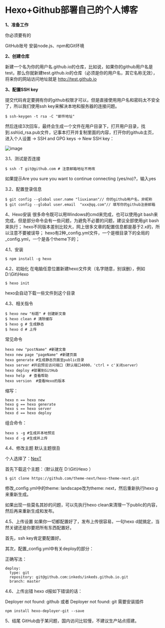 Hexo+Github部署自己的个人博客
===

**1、准备工作**

你必须要有的

GitHub账号
安装node.js、npm和Git环境

**2、创建仓库**

新建一个名为你的用户名.github.io的仓库，比如说，如果你的github用户名是test，那么你就新建test.github.io的仓库（必须是你的用户名，其它名称无效），将来你的网站访问地址就是 http://test.github.io

**3、配置SSH key**

提交代码肯定要拥有你的github权限才可以，但是直接使用用户名和密码太不安全了，所以我们使用ssh key来解决本地和服务器的连接问题。

```
$ ssh-keygen -t rsa -C "邮件地址"
```

然后连续3次回车，最终会生成一个文件在用户目录下，打开用户目录，找到.ssh\id_rsa.pub文件，记事本打开并复制里面的内容，打开你的github主页，进入个人设置 -> SSH and GPG keys -> New SSH key：

  ![image](https://github.comm/inkeds/inkeds.github.io/raw/master/images/222.png)

3.1、测试是否连接

```
$ ssh -T git@github.com # 注意邮箱地址不用改
```

如果提示Are you sure you want to continue connecting (yes/no)?，输入yes

3.2、配置登录信息

```
$ git config --global user.name "liuxianan"// 你的github用户名，非昵称
$ git config --global user.email  "xxx@qq.com"// 填写你的github注册邮箱
```

4、Hexo安装
很多命令既可以用Windows的cmd来完成，也可以使用git bash来完成，但是部分命令会有一些问题，为避免不必要的问题，建议全部使用git bash来执行；
hexo不同版本差别比较大，网上很多文章的配置信息都是基于2.x的，所以注意不要被误导；
hexo有2种_config.yml文件，一个是根目录下的全局的_config.yml，一个是各个theme下的；

4.1、安装

```
$ npm install -g hexo
```

4.2、初始化
在电脑任意位置新建hexo文件夹（名字随意，别误删），例如 D:\Git\Hexo

```
$ hexo init
```

hexo会自动下载一些文件到这个目录

4.3、相关指令

```
$ hexo new "标题" # 创建新文章
$ hexo clean # 清除缓存
$ hexo g # 生成静态
$ hexo d # 上传
```

常见命令

```
hexo new "postName" #新建文章
hexo new page "pageName" #新建页面
hexo generate #生成静态页面至public目录
hexo server #开启预览访问端口（默认端口4000，'ctrl + c'关闭server）
hexo deploy #部署到GitHub
hexo help  # 查看帮助
hexo version  #查看Hexo的版本
```

缩写：

```
hexo n == hexo new
hexo g == hexo generate
hexo s == hexo server
hexo d == hexo deploy
```

组合命令：

```
hexo s -g #生成并本地预览
hexo d -g #生成并上传
```

4.4、修改主题
默认主题很丑

个人选择了：[NexT](https://github.com/theme-next/hexo-theme-next)

首先下载这个主题：（默认就在 D:\Git\Hexo ）

```
$ git clone https://github.com/theme-next/hexo-theme-next.git
```

修改_config.yml中的theme: landscape改为theme: next，然后重新执行hexo g来重新生成。

如果出现一些莫名其妙的问题，可以先执行hexo clean来清理一下public的内容，然后再来重新生成和发布。

4.5、上传设置
如果你一切都配置好了，发布上传很容易，一句hexo d就搞定，当然关键还是你要把所有东西配置好。

首先，ssh key肯定要配置好。

其次，配置_config.yml中有关deploy的部分：

正确写法：

```
deploy:
  type: git
  repository: git@github.com:inkeds/inkeds.github.io.git
  branch: master
```
  
4.6、上传出错
hexo d报如下错误的话：

Deployer not found: github 或者 Deployer not found: git
需要安装插件

```
npm install hexo-deployer-git --save
```

5、结尾
GitHub由于某问题，国内访问比较慢，不建议生产站点搭建。

